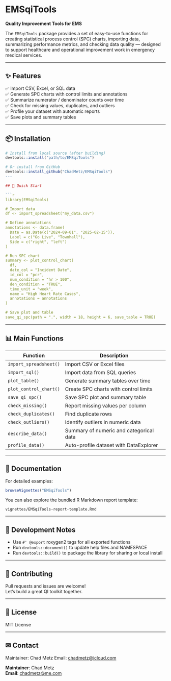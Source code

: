 
# EMSqiTools

**Quality Improvement Tools for EMS**

The `EMSqiTools` package provides a set of easy-to-use functions for creating statistical process control (SPC) charts, importing data, summarizing performance metrics, and checking data quality — designed to support healthcare and operational improvement work in emergency medical services.

---

## ✨ Features

✅ Import CSV, Excel, or SQL data  
✅ Generate SPC charts with control limits and annotations  
✅ Summarize numerator / denominator counts over time  
✅ Check for missing values, duplicates, and outliers  
✅ Profile your dataset with automatic reports  
✅ Save plots and summary tables

---

## 📦 Installation

```r
# Install from local source (after building)
devtools::install("path/to/EMSqiTools")

# Or install from GitHub
devtools::install_github("ChadMetz/EMSqiTools")
---

## 🚀 Quick Start

```r
library(EMSqiTools)

# Import data
df <- import_spreadsheet("my_data.csv")

# Define annotations
annotations <- data.frame(
  Date = as.Date(c("2024-09-01", "2025-02-15")),
  Label = c("Go Live", "Townhall"),
  Side = c("right", "left")
)

# Run SPC chart
summary <- plot_control_chart(
  df,
  date_col = "Incident Date",
  id_col = "pcr",
  num_condition = "hr > 100",
  den_condition = "TRUE",
  time_unit = "week",
  name = "High Heart Rate Cases",
  annotations = annotations
)

# Save plot and table
save_qi_spc(path = ".", width = 18, height = 6, save_table = TRUE)

```

---

## 📊 Main Functions

| Function            | Description                                |
|---------------------|--------------------------------------------|
| `import_spreadsheet()`          | Import CSV or Excel files                  |
| `import_sql()`          | Import data from SQL queries               |
| `plot_table()`        | Generate summary tables over time          |
| `plot_control_chart()`          | Create SPC charts with control limits      |
| `save_qi_spc()`     | Save SPC plot and summary table            |
| `check_missing()`   | Report missing values per column           |
| `check_duplicates()`| Find duplicate rows                        |
| `check_outliers()`  | Identify outliers in numeric data          |
| `describe_data()`   | Summary of numeric and categorical data    |
| `profile_data()`    | Auto-profile dataset with DataExplorer     |

---

## 📑 Documentation

For detailed examples:

```r
browseVignettes("EMSqiTools")
```

You can also explore the bundled R Markdown report template:

```
vignettes/EMSqiTools-report-template.Rmd

```

---

## 🔧 Development Notes

- Use `#' @export` roxygen2 tags for all exported functions  
- Run `devtools::document()` to update help files and NAMESPACE  
- Run `devtools::build()` to package the library for sharing or local install  

---

## 🤝 Contributing

Pull requests and issues are welcome!  
Let’s build a great QI toolkit together.

---

## 📜 License

MIT License

---

## ✉ Contact

Maintainer: Chad Metz
Email: chadmetz@icloud.com

**Maintainer**: Chad Metz  
**Email**: chadmetz@me.com
